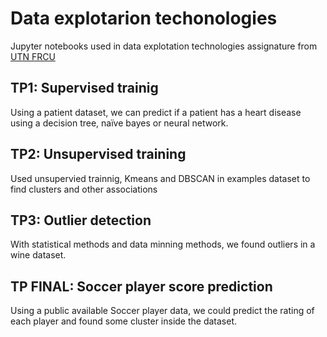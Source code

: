 # Data explotarion techonologies

Jupyter notebooks used in data explotation technologies assignature from [UTN FRCU](http://www.frcu.utn.edu.ar/)


## TP1: Supervised trainig
Using a patient dataset, we can predict if a patient has a heart disease using a decision tree, naïve bayes or neural network.

## TP2: Unsupervised training

Used unsupervied trainnig, Kmeans and DBSCAN in examples dataset to find clusters and other associations

## TP3: Outlier detection

With statistical methods and data minning methods, we found outliers in a wine dataset.

## TP FINAL: Soccer player score prediction

Using a public available Soccer player data, we could predict the rating of each player and found some cluster inside the dataset.

